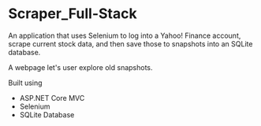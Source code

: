 # Scraper_Full-Stack
An application that uses Selenium to log into a Yahoo! Finance account, scrape current stock data, and then save those to snapshots into an SQLite database. 

A webpage let's user explore old snapshots.

Built using 
* ASP.NET Core MVC 
* Selenium
* SQLite Database
